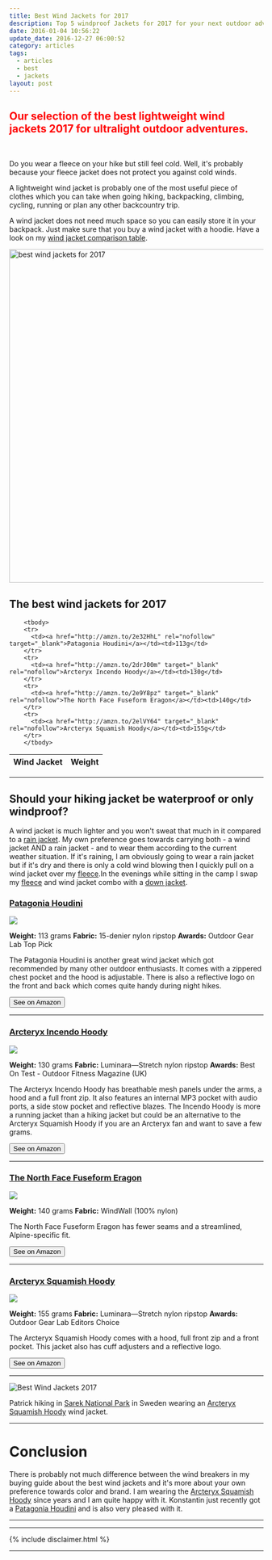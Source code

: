 ```yaml
---
title: Best Wind Jackets for 2017
description: Top 5 windproof Jackets for 2017 for your next outdoor adventure!
date: 2016-01-04 10:56:22
update_date: 2016-12-27 06:00:52
category: articles
tags:
  - articles
  - best
  - jackets
layout: post
---
```


<h2 style="color:red">Our selection of the best lightweight wind jackets 2017 for ultralight outdoor adventures.</h2>
<br>

Do you wear a fleece on your hike but still feel cold. Well, it's probably because your fleece jacket does not protect you against cold winds.

A lightweight wind jacket is probably one of the most useful piece of clothes which you can take when going hiking, backpacking, climbing, cycling, running or plan any other backcountry trip.

A wind jacket does not need much space so you can easily store it in your backpack. Just make sure that you buy a wind jacket with a hoodie. Have a look on my <a href="#list">wind jacket comparison table</a>.

<a data-flickr-embed="true"  href="https://www.flickr.com/photos/90204224@N07/9599027418/in/photolist-fCewqJ-eZwoYv-eZwpTX-fCewQ3-eZwovc-eZHLDm-eZwojP-eZwoGn-eZHLPu-eZHK3s" title="best wind jackets for 2017"><img src="https://c3.staticflickr.com/8/7385/9599027418_4123160df8_b.jpg" width="992" height="661" alt="best wind jackets for 2017"></a><script async src="//embedr.flickr.com/assets/client-code.js" charset="utf-8"></script>

<h2 id="list">The best wind jackets for 2017</h2>

<div class="table-responsive">
<table class="table table-hover table-bordered list_items">
        <thead>
             <tr>
                <th>Wind Jacket</th><th>Weight</th>
             </tr>
        </thead>

        <tbody>
        <tr>
          <td><a href="http://amzn.to/2e32HhL" rel="nofollow" target="_blank">Patagonia Houdini</a></td><td>113g</td>
        </tr>
        <tr>
          <td><a href="http://amzn.to/2drJ00m" target="_blank" rel="nofollow">Arcteryx Incendo Hoody</a></td><td>130g</td>
        </tr>
        <tr>
          <td><a href="http://amzn.to/2e9Y8pz" target="_blank" rel="nofollow">The North Face Fuseform Eragon</a></td><td>140g</td>
        </tr>
        <tr>
          <td><a href="http://amzn.to/2elVY64" target="_blank" rel="nofollow">Arcteryx Squamish Hoody</a></td><td>155g</td>
        </tr>
        </tbody>
</table>
</div>
<!--more-->

<hr>

## Should your hiking jacket be waterproof or only windproof?
A wind jacket is much lighter and you won't sweat that much in it compared to a [rain jacket][4]. My own preference goes towards carrying both - a wind jacket AND a rain jacket - and to wear them according to the current weather situation. If it's raining, I am obviously going to wear a rain jacket but if it's dry and there is only a cold wind blowing then I quickly pull on a wind jacket over my [fleece][5].In the evenings while sitting in the camp I swap my [fleece][6] and wind jacket combo with a [down jacket][7].

<h3><a href="http://amzn.to/2e32HhL" target="_blank" rel="nofollow">Patagonia Houdini</a></h3>

<a  href="http://www.amazon.com/gp/product/B01ANCS38K/ref=as_li_tl?ie=UTF8&camp=1789&creative=9325&creativeASIN=B01ANCS38K&linkCode=as2&tag=hikeve-20&linkId=BOE3T2FI3DGVW7LR" rel="nofollow"><img border="0" src="http://ws-na.amazon-adsystem.com/widgets/q?_encoding=UTF8&ASIN=B01ANCS38K&Format=_SL250_&ID=AsinImage&MarketPlace=US&ServiceVersion=20070822&WS=1&tag=hikeve-20" ></a><img src="http://ir-na.amazon-adsystem.com/e/ir?t=hikeve-20&l=as2&o=1&a=B01ANCS38K" width="1" height="1" border="0" alt="Patagonia Houdini" style="border:none !important; margin:0px !important;" />

**Weight:** 113 grams
**Fabric:** 15-denier nylon ripstop
**Awards:** Outdoor Gear Lab Top Pick

The Patagonia Houdini is another great wind jacket which got recommended by many other outdoor enthusiasts. It comes with a zippered chest pocket and the hood is adjustable. There is also a reflective logo on the front and back which comes quite handy during night hikes.

<a href="http://amzn.to/2e32HhL" target="_blank" rel="nofollow"><button type="button" class="btn btn-danger">See on Amazon</button></a>

---

<h3><a href="http://amzn.to/2drJ00m" target="_blank" rel="nofollow">Arcteryx Incendo Hoody</a></h3>

<a rel="nofollow" href="http://www.amazon.com/gp/product/B00GW7ZHG2/ref=as_li_tl?ie=UTF8&camp=1789&creative=9325&creativeASIN=B00GW7ZHG2&linkCode=as2&tag=hikeve-20&linkId=TRAIMP6VVV2WPE4A"><img border="0" src="http://ws-na.amazon-adsystem.com/widgets/q?_encoding=UTF8&ASIN=B00GW7ZHG2&Format=_SL250_&ID=AsinImage&MarketPlace=US&ServiceVersion=20070822&WS=1&tag=hikeve-20" ></a><img src="http://ir-na.amazon-adsystem.com/e/ir?t=hikeve-20&l=as2&o=1&a=B00GW7ZHG2" width="1" height="1" border="0" alt="Arcteryx Incendo Hoody" style="border:none !important; margin:0px !important;" />

**Weight:** 130 grams
**Fabric:** Luminara—Stretch nylon ripstop
**Awards:** Best On Test - Outdoor Fitness Magazine (UK)

The Arcteryx Incendo Hoody has breathable mesh panels under the arms, a hood and a full front zip. It also features an internal MP3 pocket with audio ports, a side stow pocket and reflective blazes. The Incendo Hoody is more a running jacket than a hiking jacket but could be an alternative to the Arcteryx Squamish Hoody if you are an Arcteryx fan and want to save a few grams.

<a href="http://amzn.to/2drJ00m" target="_blank" rel="nofollow"><button type="button" class="btn btn-danger">See on Amazon</button></a>

---

<h3><a href="http://amzn.to/2e9Y8pz" target="_blank" rel="nofollow">The North Face Fuseform Eragon</a></h3>

<a  href="http://www.amazon.com/gp/product/B015940COK/ref=as_li_tl?ie=UTF8&camp=1789&creative=9325&creativeASIN=B015940COK&linkCode=as2&tag=hikeve-20&linkId=BJU5MZ2MPTNXIRPE"><img border="0" src="http://ws-na.amazon-adsystem.com/widgets/q?_encoding=UTF8&ASIN=B015940COK&Format=_SL250_&ID=AsinImage&MarketPlace=US&ServiceVersion=20070822&WS=1&tag=hikeve-20" ></a><img src="http://ir-na.amazon-adsystem.com/e/ir?t=hikeve-20&l=as2&o=1&a=B015940COK" width="1" height="1" border="0" alt="The North Face Fuseform Eragon" style="border:none !important; margin:0px !important;" />

**Weight:** 140 grams
**Fabric:** WindWall (100% nylon)

The North Face Fuseform Eragon has fewer seams and a streamlined, Alpine-specific fit.

<a href="http://amzn.to/2e9Y8pz" target="_blank" rel="nofollow"><button type="button" class="btn btn-danger">See on Amazon</button></a>

---

<h3><a href="http://amzn.to/2elVY64" target="_blank" rel="nofollow">Arcteryx Squamish Hoody</a></h3>

<a rel="nofollow" href="http://www.amazon.com/gp/product/B00G9HPWU6/ref=as_li_tl?ie=UTF8&camp=1789&creative=9325&creativeASIN=B00G9HPWU6&linkCode=as2&tag=hikeve-20&linkId=BWQUNX6BXF6UDSMC"><img border="0" src="http://ws-na.amazon-adsystem.com/widgets/q?_encoding=UTF8&ASIN=B00G9HPWU6&Format=_SL250_&ID=AsinImage&MarketPlace=US&ServiceVersion=20070822&WS=1&tag=hikeve-20" ></a><img src="http://ir-na.amazon-adsystem.com/e/ir?t=hikeve-20&l=as2&o=1&a=B00G9HPWU6" width="1" height="1" border="0" alt="Arcteryx Squamish Hoody" style="border:none !important; margin:0px !important;" />

**Weight:** 155 grams
**Fabric:** Luminara—Stretch nylon ripstop
**Awards:** Outdoor Gear Lab Editors Choice

The Arcteryx Squamish Hoody comes with a hood, full front zip and a front pocket. This jacket also has cuff adjusters and a reflective logo.

<a href="http://amzn.to/2elVY64" target="_blank" rel="nofollow"><button type="button" class="btn btn-danger">See on Amazon</button></a>

<hr>

![][image-1]

Patrick hiking in [Sarek National Park][2] in Sweden wearing an [Arcteryx Squamish Hoody][3] wind jacket.

<hr>

# Conclusion
There is probably not much difference between the wind breakers in my buying guide about the best wind jackets and it's more about your own preference towards color and brand. I am wearing the [Arcteryx Squamish Hoody][12] since years and I am quite happy with it. Konstantin just recently got a [Patagonia Houdini][13] and is also very pleased with it.

---

<script type="text/javascript">
amzn_assoc_placement = "adunit0";
amzn_assoc_search_bar = "false";
amzn_assoc_tracking_id = "hikeve-20";
amzn_assoc_search_bar_position = "bottom";
amzn_assoc_ad_mode = "search";
amzn_assoc_ad_type = "smart";
amzn_assoc_marketplace = "amazon";
amzn_assoc_region = "US";
amzn_assoc_title = "Amazon Search Suggestions";
amzn_assoc_default_search_phrase = "Arcteryx Squamish Hoody";
amzn_assoc_default_category = "All";
amzn_assoc_linkid = "e591c20a2231d99e36c0a9786ecb9ae1";
</script>
<script src="//z-na.amazon-adsystem.com/widgets/onejs?MarketPlace=US"></script>

---

{% include disclaimer.html %}

---

[1]:	http://www.hikeventures.com/destinations/
[2]:	http://hikeventures.com/hiking-and-packrafting-in-sarek-day-1/ "Best Wind Jackets 2017"
[3]:	http://hikeventures.com/gear-review-arcteryx-squamish-hoody/ "Arcteryx Squamish Hoody"
[4]:	http://www.hikeventures.com/best-rain-jackets/ "Best Rain Jackets"
[5]:	http://www.hikeventures.com/best-fleece-jackets/ "Best Fleece Jackets"
[6]:	http://www.hikeventures.com/best-fleece-jackets/ "Fleece Jackets"
[7]:	http://www.hikeventures.com/best-down-jackets/
[8]:	https://www.rei.com/product/893303/patagonia-houdini-jacket-mens
[9]:	https://www.rei.com/product/895292/arcteryx-incendo-hoodie-mens
[10]:	http://www.backcountry.com/the-north-face-fuseform-eragon-wind-jacket-mens
[11]:	http://www.backcountry.com/arcteryx-squamish-hooded-jacket-mens
[12]:	http://www.backcountry.com/arcteryx-squamish-hooded-jacket-mens
[13]:	https://www.rei.com/product/893303/patagonia-houdini-jacket-mens

[image-1]:	https://c2.staticflickr.com/8/7385/9599027418_a38b42401e_o.jpg "Best Wind Jackets 2017"
